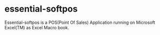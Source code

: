 # essential-softpos

Essential-softpos is a POS(Point Of Sales) Application running on Microsoft Excel(TM) as Excel Macro book.

